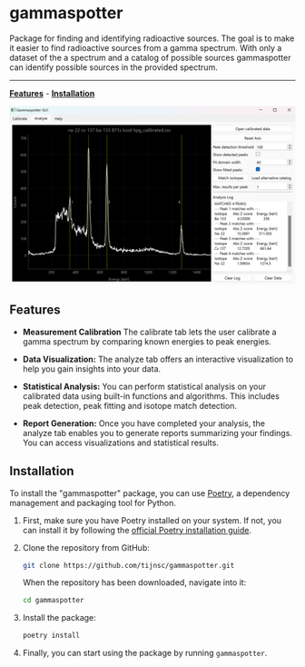 # gammaspotter

Package for finding and identifying radioactive sources. The goal is to make it easier to find radioactive sources from a gamma spectrum. With only a dataset of the a spectrum and a catalog of possible sources gammaspotter can identify possible sources in the provided spectrum.

---

**[Features](#features)** - **[Installation](#installation)**

![gammaspotter_window](https://github.com/tijnsc/gammaspotter/blob/6efafd18579828d9297bbd78ad521452c05ba6d9/docs/img/gammaspotter_window.png)

## Features

- **Measurement Calibration** The calibrate tab lets the user calibrate a gamma spectrum by comparing known energies to peak energies.

- **Data Visualization:** The analyze tab offers an interactive visualization to help you gain insights into your data.

- **Statistical Analysis:** You can perform statistical analysis on your calibrated data using built-in functions and algorithms. This includes peak detection, peak fitting and isotope match detection.

- **Report Generation:** Once you have completed your analysis, the analyze tab enables you to generate reports summarizing your findings. You can access visualizations and statistical results.

## Installation

To install the "gammaspotter" package, you can use [Poetry](https://python-poetry.org/), a dependency management and packaging tool for Python.

1. First, make sure you have Poetry installed on your system. If not, you can install it by following the [official Poetry installation guide](https://python-poetry.org/docs/#installation).

2. Clone the repository from GitHub:

    ```bash
    git clone https://github.com/tijnsc/gammaspotter.git
    ```

    When the repository has been downloaded, navigate into it:

    ```bash 
    cd gammaspotter
    ```

3. Install the package:

    ```bash
    poetry install
    ```

4. Finally, you can start using the package by running `gammaspotter`.